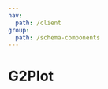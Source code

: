 ```yaml
---
nav:
  path: /client
group:
  path: /schema-components
---
```


# G2Plot

<code src="./demos/demo1.tsx"/>
